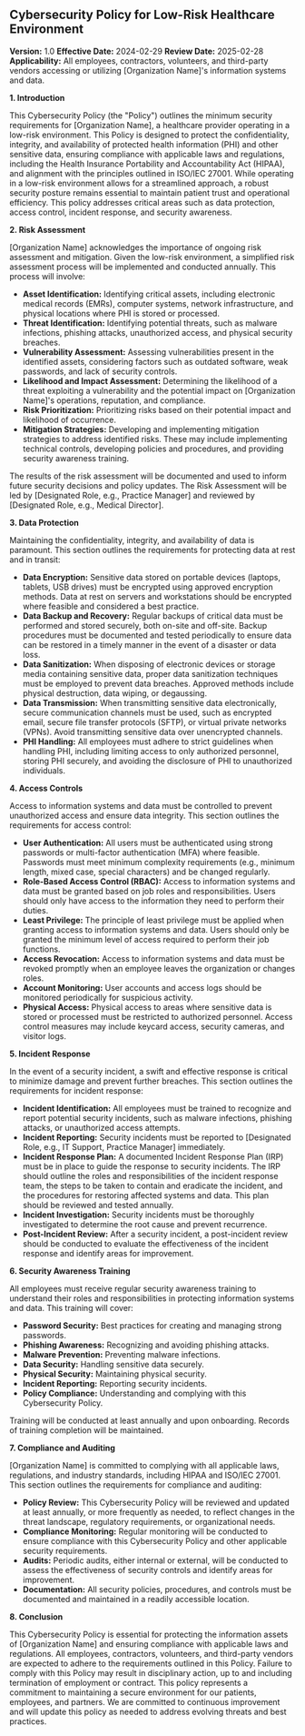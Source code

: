 ## Cybersecurity Policy for Low-Risk Healthcare Environment

**Version:** 1.0
**Effective Date:** 2024-02-29
**Review Date:** 2025-02-28
**Applicability:** All employees, contractors, volunteers, and third-party vendors accessing or utilizing [Organization Name]'s information systems and data.

**1. Introduction**

This Cybersecurity Policy (the "Policy") outlines the minimum security requirements for [Organization Name], a healthcare provider operating in a low-risk environment. This Policy is designed to protect the confidentiality, integrity, and availability of protected health information (PHI) and other sensitive data, ensuring compliance with applicable laws and regulations, including the Health Insurance Portability and Accountability Act (HIPAA), and alignment with the principles outlined in ISO/IEC 27001. While operating in a low-risk environment allows for a streamlined approach, a robust security posture remains essential to maintain patient trust and operational efficiency. This policy addresses critical areas such as data protection, access control, incident response, and security awareness.

**2. Risk Assessment**

[Organization Name] acknowledges the importance of ongoing risk assessment and mitigation. Given the low-risk environment, a simplified risk assessment process will be implemented and conducted annually. This process will involve:

*   **Asset Identification:** Identifying critical assets, including electronic medical records (EMRs), computer systems, network infrastructure, and physical locations where PHI is stored or processed.
*   **Threat Identification:** Identifying potential threats, such as malware infections, phishing attacks, unauthorized access, and physical security breaches.
*   **Vulnerability Assessment:** Assessing vulnerabilities present in the identified assets, considering factors such as outdated software, weak passwords, and lack of security controls.
*   **Likelihood and Impact Assessment:** Determining the likelihood of a threat exploiting a vulnerability and the potential impact on [Organization Name]'s operations, reputation, and compliance.
*   **Risk Prioritization:** Prioritizing risks based on their potential impact and likelihood of occurrence.
*   **Mitigation Strategies:** Developing and implementing mitigation strategies to address identified risks. These may include implementing technical controls, developing policies and procedures, and providing security awareness training.

The results of the risk assessment will be documented and used to inform future security decisions and policy updates. The Risk Assessment will be led by [Designated Role, e.g., Practice Manager] and reviewed by [Designated Role, e.g., Medical Director].

**3. Data Protection**

Maintaining the confidentiality, integrity, and availability of data is paramount. This section outlines the requirements for protecting data at rest and in transit:

*   **Data Encryption:** Sensitive data stored on portable devices (laptops, tablets, USB drives) must be encrypted using approved encryption methods. Data at rest on servers and workstations should be encrypted where feasible and considered a best practice.
*   **Data Backup and Recovery:** Regular backups of critical data must be performed and stored securely, both on-site and off-site. Backup procedures must be documented and tested periodically to ensure data can be restored in a timely manner in the event of a disaster or data loss.
*   **Data Sanitization:** When disposing of electronic devices or storage media containing sensitive data, proper data sanitization techniques must be employed to prevent data breaches. Approved methods include physical destruction, data wiping, or degaussing.
*   **Data Transmission:** When transmitting sensitive data electronically, secure communication channels must be used, such as encrypted email, secure file transfer protocols (SFTP), or virtual private networks (VPNs). Avoid transmitting sensitive data over unencrypted channels.
*   **PHI Handling:** All employees must adhere to strict guidelines when handling PHI, including limiting access to only authorized personnel, storing PHI securely, and avoiding the disclosure of PHI to unauthorized individuals.

**4. Access Controls**

Access to information systems and data must be controlled to prevent unauthorized access and ensure data integrity. This section outlines the requirements for access control:

*   **User Authentication:** All users must be authenticated using strong passwords or multi-factor authentication (MFA) where feasible. Passwords must meet minimum complexity requirements (e.g., minimum length, mixed case, special characters) and be changed regularly.
*   **Role-Based Access Control (RBAC):** Access to information systems and data must be granted based on job roles and responsibilities. Users should only have access to the information they need to perform their duties.
*   **Least Privilege:** The principle of least privilege must be applied when granting access to information systems and data. Users should only be granted the minimum level of access required to perform their job functions.
*   **Access Revocation:** Access to information systems and data must be revoked promptly when an employee leaves the organization or changes roles.
*   **Account Monitoring:** User accounts and access logs should be monitored periodically for suspicious activity.
*   **Physical Access:** Physical access to areas where sensitive data is stored or processed must be restricted to authorized personnel. Access control measures may include keycard access, security cameras, and visitor logs.

**5. Incident Response**

In the event of a security incident, a swift and effective response is critical to minimize damage and prevent further breaches. This section outlines the requirements for incident response:

*   **Incident Identification:** All employees must be trained to recognize and report potential security incidents, such as malware infections, phishing attacks, or unauthorized access attempts.
*   **Incident Reporting:** Security incidents must be reported to [Designated Role, e.g., IT Support, Practice Manager] immediately.
*   **Incident Response Plan:** A documented Incident Response Plan (IRP) must be in place to guide the response to security incidents. The IRP should outline the roles and responsibilities of the incident response team, the steps to be taken to contain and eradicate the incident, and the procedures for restoring affected systems and data. This plan should be reviewed and tested annually.
*   **Incident Investigation:** Security incidents must be thoroughly investigated to determine the root cause and prevent recurrence.
*   **Post-Incident Review:** After a security incident, a post-incident review should be conducted to evaluate the effectiveness of the incident response and identify areas for improvement.

**6. Security Awareness Training**

All employees must receive regular security awareness training to understand their roles and responsibilities in protecting information systems and data. This training will cover:

*   **Password Security:** Best practices for creating and managing strong passwords.
*   **Phishing Awareness:** Recognizing and avoiding phishing attacks.
*   **Malware Prevention:** Preventing malware infections.
*   **Data Security:** Handling sensitive data securely.
*   **Physical Security:** Maintaining physical security.
*   **Incident Reporting:** Reporting security incidents.
*   **Policy Compliance:** Understanding and complying with this Cybersecurity Policy.

Training will be conducted at least annually and upon onboarding. Records of training completion will be maintained.

**7. Compliance and Auditing**

[Organization Name] is committed to complying with all applicable laws, regulations, and industry standards, including HIPAA and ISO/IEC 27001. This section outlines the requirements for compliance and auditing:

*   **Policy Review:** This Cybersecurity Policy will be reviewed and updated at least annually, or more frequently as needed, to reflect changes in the threat landscape, regulatory requirements, or organizational needs.
*   **Compliance Monitoring:** Regular monitoring will be conducted to ensure compliance with this Cybersecurity Policy and other applicable security requirements.
*   **Audits:** Periodic audits, either internal or external, will be conducted to assess the effectiveness of security controls and identify areas for improvement.
*   **Documentation:** All security policies, procedures, and controls must be documented and maintained in a readily accessible location.

**8. Conclusion**

This Cybersecurity Policy is essential for protecting the information assets of [Organization Name] and ensuring compliance with applicable laws and regulations. All employees, contractors, volunteers, and third-party vendors are expected to adhere to the requirements outlined in this Policy. Failure to comply with this Policy may result in disciplinary action, up to and including termination of employment or contract. This policy represents a commitment to maintaining a secure environment for our patients, employees, and partners. We are committed to continuous improvement and will update this policy as needed to address evolving threats and best practices.
